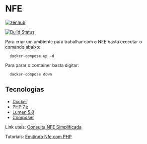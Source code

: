 # NFE 

<a href="https://app.zenhub.com/workspaces/nfe-5c86a3bf6cd59109e9e64e82/boards?repos=171279463" target="_blank">
    <img src="https://img.shields.io/badge/Managed_with-ZenHub-5e60ba.svg" alt="zenhub">
</a>

[![Build Status](https://travis-ci.com/culturagovbr/nfe.svg?branch=master)](https://travis-ci.com/culturagovbr/nfe)

Para criar um ambiente para trabalhar com o NFE basta executar o comando abaixo:
```
  docker-compose up -d
```

Para parar o container basta digitar:
```
  docker-compose down
```

## Tecnologias
* [Docker](https://www.docker.com/)
* [PHP 7.x](http://php.net/)
* [Lumen 5.8](https://lumen.laravel.com/) 
* [Composer](https://getcomposer.org/)

Link uteis:
[Consulta NFE Simplificada](http://www.nfe.fazenda.gov.br/portal/consultaRecaptcha.aspx?tipoConsulta=resumo&tipoConteudo=d09fwabTnLk=)

Tutoriais:
[Emitindo Nfe com PHP](https://imasters.com.br/back-end/emitindo-nfe-com-php)
